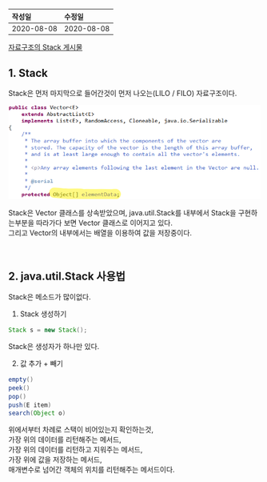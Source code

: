 |작성일|수정일|
|:----|:----|
|2020-08-08|2020-08-08|

[자료구조의 Stack 게시물](https://github.com/Yo0oN/Tech-Study/blob/Yo0oN-patch-2/posts/DataStructure/Stack.md)

## 1. Stack

Stack은 먼저 마지막으로 들어간것이 먼저 나오는(LILO / FILO) 자료구조이다.<br>

<img src="/images/posts/Java/java.util.Stack/01.png" />

Stack은 Vector 클래스를 상속받았으며, java.util.Stack를 내부에서 Stack을 구현하는부분을 따라가다 보면 Vector 클래스로 이어지고 있다.<br>
그리고 Vector의 내부에서는 배열을 이용하여 값을 저장중이다.

<br>

## 2. java.util.Stack 사용법

Stack은 메소드가 많이없다.

1. Stack 생성하기<br>
```java
Stack s = new Stack();
```
Stack은 생성자가 하나만 있다.

2. 값 추가 + 빼기
```java
empty()
peek()
pop()
push(E item)
search(Object o)
```
위에서부터 차례로 스택이 비어있는지 확인하는것,<br>
가장 위의 데이터를 리턴해주는 메서드,<br>
가장 위의 데이터를 리턴하고 지워주는 메서드,<br>
가장 위에 값을 저장하는 메서드,<br>
매개변수로 넘어간 객체의 위치를 리턴해주는 메서드이다.

